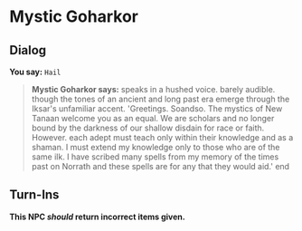 # Mystic Goharkor
## Dialog

**You say:** `Hail`



>**Mystic Goharkor says:** speaks in a hushed voice. barely audible. though the tones of an ancient and long past era emerge through the Iksar's unfamiliar accent. 'Greetings. Soandso. The mystics of New Tanaan welcome you as an equal. We are scholars and no longer bound by the darkness of our shallow disdain for race or faith. However. each adept must teach only within their knowledge and as a shaman. I must extend my knowledge only to those who are of the same ilk. I have scribed many spells from my memory of the times past on Norrath and these spells are for any that they would aid.'
end

## Turn-Ins



**This NPC *should* return incorrect items given.**






